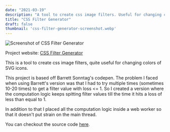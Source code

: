 ```yaml
---
date: "2021-03-19"
description: "A tool to create css image filters. Useful for changing colors of SVG icons."
title: "CSS Filter Generator"
draft: false
thumbnail: 'css-filter-generator-screenshot.webp'
---
```



<div class="post-image-wrapper post-top-image-wrapper">
  <img src="/images/css-filter-generator-screenshot.webp" class="post-image" alt="Screenshot of CSS Filter Generator" />
</div>

Project website: [CSS Filter Generator](https://pranjaldubey.com/css-filter-generator/ "CSS Filter Generator")

This is a tool to create css image filters, quite useful for changing colors of SVG icons.

This project is based off Barrett Sonntag's codepen. The problem I faced when using Barrett's version was that I had to try multiple times (sometimes 10-20 times) to get a filter value with loss <= 1. So I created a version where the computation logic keeps spitting filter values till the time it hits a loss of less than equal to 1.

In addition to that I placed all the computation logic inside a web worker so that it doesn't put strain on the main thread.

You can checkout the source code [here](https://github.com/pranjalworm/css-filter-generator/).

